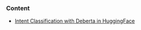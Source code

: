 ### Content 
- [Intent Classification with Deberta in HuggingFace](https://github.com/ayushs0911/NLP-Projects/blob/main/Intent%20Classification%20with%20Deberta%20in%20HuggingFace.ipynb)
